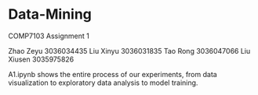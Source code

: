 # Data-Mining
COMP7103 Assignment 1

Zhao Zeyu 3036034435
Liu Xinyu 3036031835
Tao Rong 3036047066
Liu Xiusen 3035975826

A1.ipynb shows the entire process of our experiments, from data visualization to exploratory data analysis to model training. 
